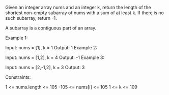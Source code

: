 Given an integer array nums and an integer k, return the length of the shortest non-empty subarray of nums with a sum of at least k. If there is no such subarray, return -1.

A subarray is a contiguous part of an array.

 

Example 1:

Input: nums = [1], k = 1
Output: 1
Example 2:

Input: nums = [1,2], k = 4
Output: -1
Example 3:

Input: nums = [2,-1,2], k = 3
Output: 3
 

Constraints:

1 <= nums.length <= 105
-105 <= nums[i] <= 105
1 <= k <= 109
